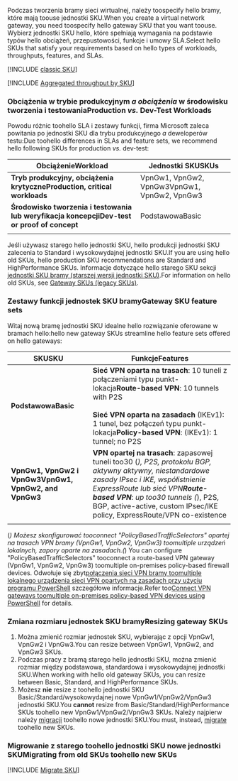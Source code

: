 <span data-ttu-id="efe39-101">Podczas tworzenia bramy sieci wirtualnej, należy toospecify hello bramy, które mają toouse jednostki SKU.</span><span class="sxs-lookup"><span data-stu-id="efe39-101">When you create a virtual network gateway, you need toospecify hello gateway SKU that you want toouse.</span></span> <span data-ttu-id="efe39-102">Wybierz jednostki SKU hello, które spełniają wymagania na podstawie typów hello obciążeń, przepustowości, funkcje i umowy SLA.</span><span class="sxs-lookup"><span data-stu-id="efe39-102">Select hello SKUs that satisfy your requirements based on hello types of workloads, throughputs, features, and SLAs.</span></span>

[!INCLUDE [classic SKU](./vpn-gateway-classic-sku-support-include.md)]

[!INCLUDE [Aggregated throughput by SKU](./vpn-gateway-table-gwtype-aggtput-include.md)]

###  <span data-ttu-id="efe39-103"><a name="workloads"></a>Obciążenia w trybie produkcyjnym *a obciążenia* w środowisku tworzenia i testowania</span><span class="sxs-lookup"><span data-stu-id="efe39-103"><a name="workloads"></a>Production *vs.* Dev-Test Workloads</span></span>

<span data-ttu-id="efe39-104">Powodu różnic toohello SLA i zestawy funkcji, firma Microsoft zaleca powitania po jednostki SKU dla trybu produkcyjnego *a* deweloperów testu:</span><span class="sxs-lookup"><span data-stu-id="efe39-104">Due toohello differences in SLAs and feature sets, we recommend hello following SKUs for production *vs.* dev-test:</span></span>

| <span data-ttu-id="efe39-105">**Obciążenie**</span><span class="sxs-lookup"><span data-stu-id="efe39-105">**Workload**</span></span>                       | <span data-ttu-id="efe39-106">**Jednostki SKU**</span><span class="sxs-lookup"><span data-stu-id="efe39-106">**SKUs**</span></span>               |
| ---                                | ---                    |
| <span data-ttu-id="efe39-107">**Tryb produkcyjny, obciążenia krytyczne**</span><span class="sxs-lookup"><span data-stu-id="efe39-107">**Production, critical workloads**</span></span> | <span data-ttu-id="efe39-108">VpnGw1, VpnGw2, VpnGw3</span><span class="sxs-lookup"><span data-stu-id="efe39-108">VpnGw1, VpnGw2, VpnGw3</span></span> |
| <span data-ttu-id="efe39-109">**Środowisko tworzenia i testowania lub weryfikacja koncepcji**</span><span class="sxs-lookup"><span data-stu-id="efe39-109">**Dev-test or proof of concept**</span></span>   | <span data-ttu-id="efe39-110">Podstawowa</span><span class="sxs-lookup"><span data-stu-id="efe39-110">Basic</span></span>                  |
|                                    |                        |

<span data-ttu-id="efe39-111">Jeśli używasz starego hello jednostki SKU, hello produkcji jednostki SKU zalecenia to Standard i wysokowydajnej jednostki SKU.</span><span class="sxs-lookup"><span data-stu-id="efe39-111">If you are using hello old SKUs, hello production SKU recommendations are Standard and HighPerformance SKUs.</span></span> <span data-ttu-id="efe39-112">Informacje dotyczące hello starego SKU sekcji [jednostki SKU bramy (starszej wersji jednostki SKU)](../articles/vpn-gateway/vpn-gateway-about-skus-legacy.md).</span><span class="sxs-lookup"><span data-stu-id="efe39-112">For information on hello old SKUs, see [Gateway SKUs (legacy SKUs)](../articles/vpn-gateway/vpn-gateway-about-skus-legacy.md).</span></span>

###  <span data-ttu-id="efe39-113"><a name="feature"></a>Zestawy funkcji jednostek SKU bramy</span><span class="sxs-lookup"><span data-stu-id="efe39-113"><a name="feature"></a>Gateway SKU feature sets</span></span>

<span data-ttu-id="efe39-114">Witaj nową bramę jednostki SKU idealne hello rozwiązanie oferowane w bramach hello:</span><span class="sxs-lookup"><span data-stu-id="efe39-114">hello new gateway SKUs streamline hello feature sets offered on hello gateways:</span></span>

| <span data-ttu-id="efe39-115">**SKU**</span><span class="sxs-lookup"><span data-stu-id="efe39-115">**SKU**</span></span>| <span data-ttu-id="efe39-116">**Funkcje**</span><span class="sxs-lookup"><span data-stu-id="efe39-116">**Features**</span></span>|
| ---    | ---         |
|<span data-ttu-id="efe39-117">**Podstawowa**</span><span class="sxs-lookup"><span data-stu-id="efe39-117">**Basic**</span></span>   | <span data-ttu-id="efe39-118">**Sieć VPN oparta na trasach**: 10 tuneli z połączeniami typu punkt-lokacja</span><span class="sxs-lookup"><span data-stu-id="efe39-118">**Route-based VPN**: 10 tunnels with P2S</span></span><br><br><span data-ttu-id="efe39-119">**Sieć VPN oparta na zasadach** (IKEv1): 1 tunel, bez połączeń typu punkt-lokacja</span><span class="sxs-lookup"><span data-stu-id="efe39-119">**Policy-based VPN**: (IKEv1): 1 tunnel; no P2S</span></span>|
| <span data-ttu-id="efe39-120">**VpnGw1, VpnGw2 i VpnGw3**</span><span class="sxs-lookup"><span data-stu-id="efe39-120">**VpnGw1, VpnGw2, and VpnGw3**</span></span> | <span data-ttu-id="efe39-121">**VPN opartej na trasach**: zapasowej tuneli too30 (*), P2S, protokołu BGP, aktywny aktywny, niestandardowe zasady IPsec i IKE, współistnienie ExpressRoute lub sieć VPN</span><span class="sxs-lookup"><span data-stu-id="efe39-121">**Route-based VPN**: up too30 tunnels (*), P2S, BGP, active-active, custom IPsec/IKE policy, ExpressRoute/VPN co-existence</span></span> |
|        |             |

<span data-ttu-id="efe39-122">(*) Możesz skonfigurować tooconnect "PolicyBasedTrafficSelectors" opartej na trasach VPN bramy (VpnGw1, VpnGw2, VpnGw3) toomultiple urządzeń lokalnych, zapory oparte na zasadach.</span><span class="sxs-lookup"><span data-stu-id="efe39-122">(*) You can configure "PolicyBasedTrafficSelectors" tooconnect a route-based VPN gateway (VpnGw1, VpnGw2, VpnGw3) toomultiple on-premises policy-based firewall devices.</span></span> <span data-ttu-id="efe39-123">Odwołuje się zbyt[połączenia sieci VPN bramy toomultiple lokalnego urządzenia sieci VPN opartych na zasadach przy użyciu programu PowerShell](../articles/vpn-gateway/vpn-gateway-connect-multiple-policybased-rm-ps.md) szczegółowe informacje.</span><span class="sxs-lookup"><span data-stu-id="efe39-123">Refer too[Connect VPN gateways toomultiple on-premises policy-based VPN devices using PowerShell](../articles/vpn-gateway/vpn-gateway-connect-multiple-policybased-rm-ps.md) for details.</span></span>

###  <span data-ttu-id="efe39-124"><a name="resize"></a>Zmiana rozmiaru jednostek SKU bramy</span><span class="sxs-lookup"><span data-stu-id="efe39-124"><a name="resize"></a>Resizing gateway SKUs</span></span>

1. <span data-ttu-id="efe39-125">Można zmienić rozmiar jednostek SKU, wybierając z opcji VpnGw1, VpnGw2 i VpnGw3.</span><span class="sxs-lookup"><span data-stu-id="efe39-125">You can resize between VpnGw1, VpnGw2, and VpnGw3 SKUs.</span></span>
2. <span data-ttu-id="efe39-126">Podczas pracy z bramą starego hello jednostki SKU, można zmienić rozmiar między podstawowa, standardowa i wysokowydajnej jednostki SKU.</span><span class="sxs-lookup"><span data-stu-id="efe39-126">When working with hello old gateway SKUs, you can resize between Basic, Standard, and HighPerformance SKUs.</span></span>
2. <span data-ttu-id="efe39-127">Możesz **nie** resize z toohello jednostki SKU Basic/Standard/wysokowydajnej nowe VpnGw1/VpnGw2/VpnGw3 jednostki SKU.</span><span class="sxs-lookup"><span data-stu-id="efe39-127">You **cannot** resize from Basic/Standard/HighPerformance SKUs toohello new VpnGw1/VpnGw2/VpnGw3 SKUs.</span></span> <span data-ttu-id="efe39-128">Należy najpierw należy [migracji](#migrate) toohello nowe jednostki SKU.</span><span class="sxs-lookup"><span data-stu-id="efe39-128">You must, instead, [migrate](#migrate) toohello new SKUs.</span></span>

###  <span data-ttu-id="efe39-129"><a name="migrate"></a>Migrowanie z starego toohello jednostki SKU nowe jednostki SKU</span><span class="sxs-lookup"><span data-stu-id="efe39-129"><a name="migrate"></a>Migrating from old SKUs toohello new SKUs</span></span>

[!INCLUDE [Migrate SKU](./vpn-gateway-migrate-legacy-sku-include.md)]
